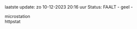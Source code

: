 laatste update: 
zo 10-12-2023 20:16   uur 
Status: FAALT - geel - 
<div class="service Y">microstation</div><div class="service G">httpstat</div>